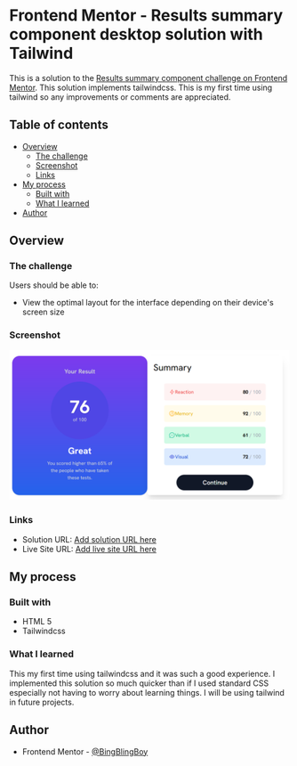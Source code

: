 # Frontend Mentor - Results summary component desktop solution with Tailwind 

This is a solution to the [Results summary component challenge on Frontend Mentor](https://www.frontendmentor.io/challenges/results-summary-component-CE_K6s0maV). This solution implements tailwindcss. This is my first time using tailwind so any improvements or comments are appreciated.

## Table of contents

- [Overview](#overview)
  - [The challenge](#the-challenge)
  - [Screenshot](#screenshot)
  - [Links](#links)
- [My process](#my-process)
  - [Built with](#built-with)
  - [What I learned](#what-i-learned)
- [Author](#author)


## Overview

### The challenge

Users should be able to:

- View the optimal layout for the interface depending on their device's screen size

### Screenshot
![](./assets/images/Screenshot%202023-08-20%20112849.png)

### Links

- Solution URL: [Add solution URL here](https://your-solution-url.com)
- Live Site URL: [Add live site URL here](https://your-live-site-url.com)

## My process

### Built with

- HTML 5
- Tailwindcss

### What I learned

This my first time using tailwindcss and it was such a good experience. I implemented this solution so much quicker than if I used standard CSS especially not having to worry about learning things. I will be using tailwind in future projects.

## Author
- Frontend Mentor - [@BingBlingBoy](https://www.frontendmentor.io/profile/BingBlingBoy)

